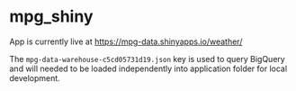 # mpg_shiny
App is currently live at https://mpg-data.shinyapps.io/weather/

The `mpg-data-warehouse-c5cd05731d19.json` key is used to query BigQuery and will needed to be loaded independently into application folder for local development.
